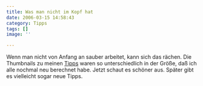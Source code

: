 ```yaml
---
title: Was man nicht im Kopf hat
date: 2006-03-15 14:58:43
category: Tipps
tags: []
image: ''

---
```


Wenn man nicht von Anfang an sauber arbeitet, kann sich das rächen. Die Thumbnails zu meinen [Tipps](/category/tipps) waren so unterschiedlich in der Größe, daß ich alle nochmal neu berechnet habe. Jetzt schaut es schöner aus. Später gibt es vielleicht sogar neue Tipps.
